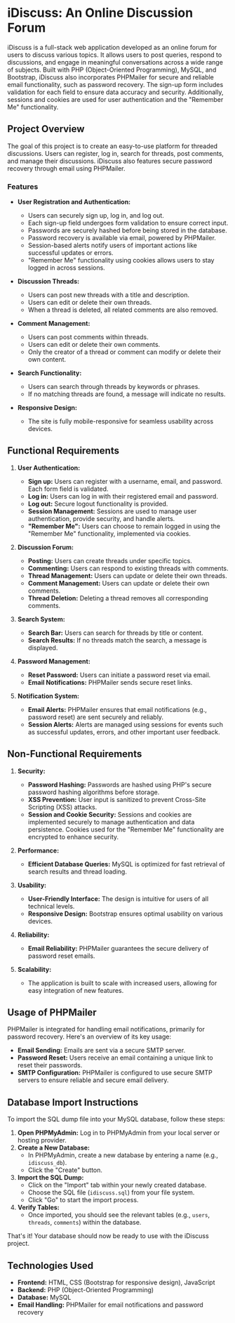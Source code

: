 # iDiscuss: An Online Discussion Forum

iDiscuss is a full-stack web application developed as an online forum for users to discuss various topics. It allows users to post queries, respond to discussions, and engage in meaningful conversations across a wide range of subjects. Built with PHP (Object-Oriented Programming), MySQL, and Bootstrap, iDiscuss also incorporates PHPMailer for secure and reliable email functionality, such as password recovery. The sign-up form includes validation for each field to ensure data accuracy and security. Additionally, sessions and cookies are used for user authentication and the "Remember Me" functionality.

## Project Overview

The goal of this project is to create an easy-to-use platform for threaded discussions. Users can register, log in, search for threads, post comments, and manage their discussions. iDiscuss also features secure password recovery through email using PHPMailer.

### Features

- **User Registration and Authentication:** 
  - Users can securely sign up, log in, and log out.
  - Each sign-up field undergoes form validation to ensure correct input.
  - Passwords are securely hashed before being stored in the database.
  - Password recovery is available via email, powered by PHPMailer.
  - Session-based alerts notify users of important actions like successful updates or errors.
  - "Remember Me" functionality using cookies allows users to stay logged in across sessions.

- **Discussion Threads:**
  - Users can post new threads with a title and description.
  - Users can edit or delete their own threads.
  - When a thread is deleted, all related comments are also removed.
  
- **Comment Management:**
  - Users can post comments within threads.
  - Users can edit or delete their own comments.
  - Only the creator of a thread or comment can modify or delete their own content.

- **Search Functionality:**
  - Users can search through threads by keywords or phrases.
  - If no matching threads are found, a message will indicate no results.

- **Responsive Design:**
  - The site is fully mobile-responsive for seamless usability across devices.

## Functional Requirements

1. **User Authentication:**
   - **Sign up:** Users can register with a username, email, and password. Each form field is validated.
   - **Log in:** Users can log in with their registered email and password.
   - **Log out:** Secure logout functionality is provided.
   - **Session Management:** Sessions are used to manage user authentication, provide security, and handle alerts.
   - **"Remember Me":** Users can choose to remain logged in using the "Remember Me" functionality, implemented via cookies.

2. **Discussion Forum:**
   - **Posting:** Users can create threads under specific topics.
   - **Commenting:** Users can respond to existing threads with comments.
   - **Thread Management:** Users can update or delete their own threads.
   - **Comment Management:** Users can update or delete their own comments.
   - **Thread Deletion:** Deleting a thread removes all corresponding comments.

3. **Search System:**
   - **Search Bar:** Users can search for threads by title or content.
   - **Search Results:** If no threads match the search, a message is displayed.

4. **Password Management:**
   - **Reset Password:** Users can initiate a password reset via email.
   - **Email Notifications:** PHPMailer sends secure reset links.

5. **Notification System:**
   - **Email Alerts:** PHPMailer ensures that email notifications (e.g., password reset) are sent securely and reliably.
   - **Session Alerts:** Alerts are managed using sessions for events such as successful updates, errors, and other important user feedback.

## Non-Functional Requirements

1. **Security:**
   - **Password Hashing:** Passwords are hashed using PHP's secure password hashing algorithms before storage.
   - **XSS Prevention:** User input is sanitized to prevent Cross-Site Scripting (XSS) attacks.
   - **Session and Cookie Security:** Sessions and cookies are implemented securely to manage authentication and data persistence. Cookies used for the "Remember Me" functionality are encrypted to enhance security.

2. **Performance:**
   - **Efficient Database Queries:** MySQL is optimized for fast retrieval of search results and thread loading.

3. **Usability:**
   - **User-Friendly Interface:** The design is intuitive for users of all technical levels.
   - **Responsive Design:** Bootstrap ensures optimal usability on various devices.

4. **Reliability:**
   - **Email Reliability:** PHPMailer guarantees the secure delivery of password reset emails.

5. **Scalability:**
   - The application is built to scale with increased users, allowing for easy integration of new features.

## Usage of PHPMailer

PHPMailer is integrated for handling email notifications, primarily for password recovery. Here's an overview of its key usage:

- **Email Sending:** Emails are sent via a secure SMTP server.
- **Password Reset:** Users receive an email containing a unique link to reset their passwords.
- **SMTP Configuration:** PHPMailer is configured to use secure SMTP servers to ensure reliable and secure email delivery.

## Database Import Instructions

To import the SQL dump file into your MySQL database, follow these steps:

1. **Open PHPMyAdmin:** Log in to PHPMyAdmin from your local server or hosting provider.
2. **Create a New Database:** 
   - In PHPMyAdmin, create a new database by entering a name (e.g., `idiscuss_db`).
   - Click the "Create" button.
3. **Import the SQL Dump:**
   - Click on the "Import" tab within your newly created database.
   - Choose the SQL file (`idiscuss.sql`) from your file system.
   - Click "Go" to start the import process.
4. **Verify Tables:**
   - Once imported, you should see the relevant tables (e.g., `users`, `threads`, `comments`) within the database.

That's it! Your database should now be ready to use with the iDiscuss project.

## Technologies Used

- **Frontend:** HTML, CSS (Bootstrap for responsive design), JavaScript
- **Backend:** PHP (Object-Oriented Programming)
- **Database:** MySQL
- **Email Handling:** PHPMailer for email notifications and password recovery
